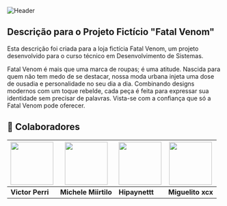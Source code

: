 ![Header](https://github.com/user-attachments/assets/d6ddf088-a774-4165-9826-afa9e5f65c11)

## Descrição para o Projeto Fictício "Fatal Venom"

Esta descrição foi criada para a loja fictícia Fatal Venom, um projeto desenvolvido para o curso técnico em Desenvolvimento de Sistemas.

Fatal Venom é mais que uma marca de roupas; é uma atitude. Nascida para quem não tem medo de se destacar, nossa moda urbana injeta uma dose de ousadia e personalidade no seu dia a dia. Combinando designs modernos com um toque rebelde, cada peça é feita para expressar sua identidade sem precisar de palavras. Vista-se com a confiança que só a Fatal Venom pode oferecer.

## 👥 Colaboradores

<div align="center">

| [<img src="https://github.com/victorperri.png" width="100">](https://github.com/VictorPerri) | [<img src="https://github.com/michele-miirtilo.png" width="100">](https://github.com/michele-miirtilo) | [<img src="https://github.com/Hipaynettt.png" width="100">](https://github.com/Hipaynettt) | [<img src="https://github.com/Miguelito-xcx.png" width="100">](https://github.com/Miguelito-xcx) |
|---|---|---|---|
| **Victor Perri** | **Michele Miirtilo** | **Hipaynettt** | **Miguelito xcx** |

</div>

